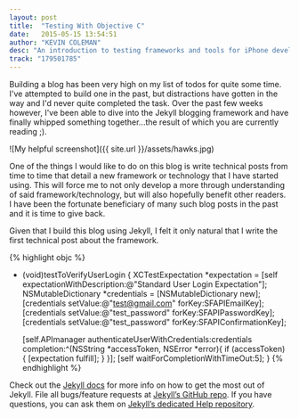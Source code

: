 ```yaml
---
layout: post
title:  "Testing With Objective C"
date:   2015-05-15 13:54:51
author: "KEVIN COLEMAN"
desc: "An introduction to testing frameworks and tools for iPhone development."
track: "179501785"
---
```


Building a blog has been very high on my list of todos for quite some time. I've attempted to build one in the past, but distractions have gotten in the way and I'd never quite completed the task. Over the past few weeks however, I've been able to dive into the Jekyll blogging framework and have finally whipped something together...the result of which you are currently reading ;).

![My helpful screenshot]({{ site.url }}/assets/hawks.jpg)

One of the things I would like to do on this blog is write technical posts from time to time that detail a new framework or technology that I have started using. This will force me to not only develop a more through understanding of said framework/technology, but will also hopefully benefit other readers. I have been the fortunate beneficiary of many such blog posts in the past and it is time to give back.

Given that I build this blog using Jekyll, I felt it only natural that I write the first technical post about the framework.

{% highlight objc %}
- (void)testToVerifyUserLogin
{
    XCTestExpectation *expectation = [self expectationWithDescription:@"Standard User Login Expectation"];
    NSMutableDictionary *credentials = [NSMutableDictionary new];
    [credentials setValue:@"test@gmail.com" forKey:SFAPIEmailKey];
    [credentials setValue:@"test_password" forKey:SFAPIPasswordKey];
    [credentials setValue:@"test_password" forKey:SFAPIConfirmationKey];

    [self.APImanager authenticateUserWithCredentials:credentials completion:^(NSString *accessToken, NSError *error){
        if (accessToken) {
            [expectation fulfill];
        }
    }];
    [self waitForCompletionWithTimeOut:5];
}
{% endhighlight %}

Check out the [Jekyll docs][jekyll] for more info on how to get the most out of Jekyll. File all bugs/feature requests at [Jekyll’s GitHub repo][jekyll-gh]. If you have questions, you can ask them on [Jekyll’s dedicated Help repository][jekyll-help].

[jekyll]:      http://jekyllrb.com
[jekyll-gh]:   https://github.com/jekyll/jekyll
[jekyll-help]: https://github.com/jekyll/jekyll-help
